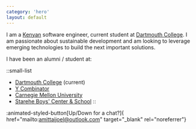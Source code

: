 ```yaml
---
category: 'hero'
layout: default
---
```


<!-- ::p -->
I am a [Kenyan][kenya] software engineer,
current student at [Dartmouth College][dartmouth].
I am passionate about sustainable development
and am looking to leverage emerging technologies
to build the next important solutions.

I have been an alumni / student at:

::small-list
- [Dartmouth College][dartmouth] (current)
- [Y Combinator][yc]
- [Carnegie Mellon University][cmu]
- [Starehe Boys' Center & School][starehe]
::

:animated-styled-button[Up/Down for a chat?]{
  href="mailto:amittaijoel@outlook.com"
  target="_blank"
  rel="noreferrer"}


[dartmouth]:  https://home.dartmouth.edu/
[kenya]:      https://www.bbc.com/news/world-africa-13681341
[starehe]:    https://www.stareheboyscentre.ac.ke/sbc/
[yc]:         https://www.startupschool.org/
[cmu]:        https://www.cs.cmu.edu/
